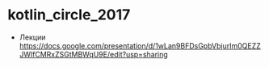# kotlin_circle_2017

* Лекции https://docs.google.com/presentation/d/1wLan9BFDsGpbVbjurIm0QEZZJWlfCMRxZSGtMBWqU9E/edit?usp=sharing
